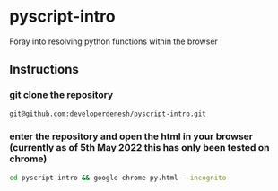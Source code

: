 # pyscript-intro
Foray into resolving python functions within the browser

## Instructions 
### git clone the repository
```sh
git@github.com:developerdenesh/pyscript-intro.git
```

### enter the repository and open the html in your browser (currently as of 5th May 2022 this has only been tested on chrome)
```sh
cd pyscript-intro && google-chrome py.html --incognito
```
